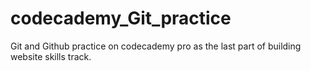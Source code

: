 # codecademy_Git_practice
Git and Github practice on codecademy pro as the last part of building website skills track.
